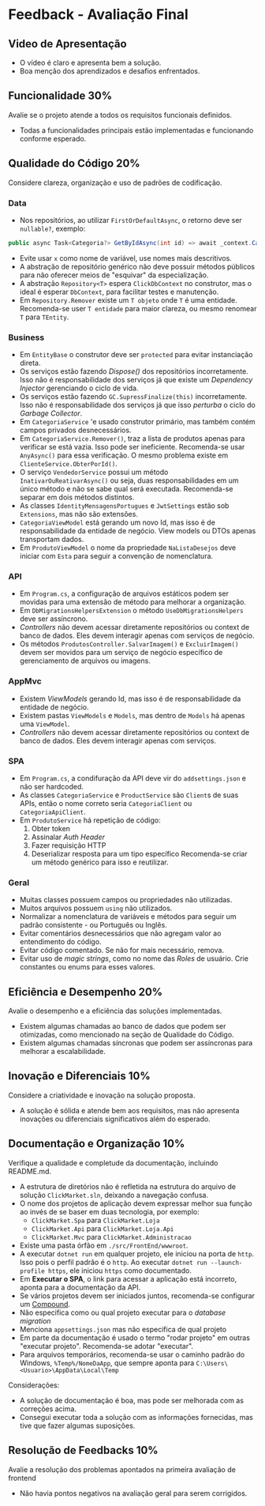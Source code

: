 # Feedback - Avaliação Final

## Video de Apresentação

* O vídeo é claro e apresenta bem a solução.
* Boa menção dos aprendizados e desafios enfrentados.

## Funcionalidade 30%

Avalie se o projeto atende a todos os requisitos funcionais definidos.

* Todas a funcionalidades principais estão implementadas e funcionando conforme esperado.

## Qualidade do Código 20%

Considere clareza, organização e uso de padrões de codificação.

### Data
* Nos repositórios, ao utilizar `FirstOrDefaultAsync`, o retorno deve ser `nullable?`, exemplo:
```csharp
public async Task<Categoria?> GetByIdAsync(int id) => await _context.Categories.FirstOrDefaultAsync(c => c.Id == id);
```
* Evite usar `x` como nome de variável, use nomes mais descritivos.
* A abstração de repositório genérico não deve possuir métodos públicos para não oferecer meios de "esquivar" da especialização.
* A abstração `Repository<T>` espera `ClickDbContext` no construtor, mas o ideal é esperar `DbContext`, para facilitar testes e manutenção.
* Em `Repository.Remover` existe um `T objeto` onde `T` é uma entidade. Recomenda-se user `T entidade` para maior clareza, ou mesmo renomear `T` para `TEntity`.

### Business
* Em `EntityBase` o construtor deve ser `protected` para evitar instanciação direta.
* Os serviços estão fazendo _Dispose()_ dos repositórios incorretamente. Isso não é responsabilidade dos serviços já que existe um *Dependency Injector* gerenciando o ciclo de vida.
* Os serviços estão fazendo `GC.SupressFinalize(this)` incorretamente. Isso não é responsabilidade dos serviços já que isso _perturba_ o ciclo do _Garbage Collector_.
* Em `CategoriaService` 'e usado construtor primário, mas também contém campos privados desnecessários.
* Em `CategoriaService.Remover()`, traz a lista de produtos apenas para verificar se está vazia. Isso pode ser ineficiente. Recomenda-se usar `AnyAsync()` para essa verificação. O mesmo problema existe em `ClienteService.ObterPorId()`.
* O serviço `VendedorService` possui um método `InativarOuReativarAsync()` ou seja, duas responsabilidades em um único método e não se sabe qual será executada. Recomenda-se separar em dois métodos distintos.
* As classes `IdentityMensagensPortugues` e `JwtSettings` estão sob `Extensions`, mas não são extensões.
* `CategoriaViewModel` está gerando um novo Id, mas isso é de responsabilidade da entidade de negócio. View models ou DTOs apenas transportam dados.
* Em `ProdutoViewModel` o nome da propriedade `NaListaDesejos` deve iniciar com `Esta` para seguir a convenção de nomenclatura.

### API
* Em `Program.cs`, a configuração de arquivos estáticos podem ser movidas para uma extensão de método para melhorar a organização.
* Em `DbMigrationsHelpersExtension` o método `UseDbMigrationsHelpers` deve ser assíncrono.
* _Controllers_ não devem acessar diretamente repositórios ou context de banco de dados. Eles devem interagir apenas com serviços de negócio.
* Os métodos `ProdutosController.SalvarImagem()` e `ExcluirImagem()` devem ser movidos para um serviço de negócio específico de gerenciamento de arquivos ou imagens.

### AppMvc
* Existem _ViewModels_ gerando Id, mas isso é de responsabilidade da entidade de negócio.
* Existem pastas `ViewModels` e `Models`, mas dentro de `Models` há apenas uma `ViewModel`.
* _Controllers_ não devem acessar diretamente repositórios ou context de banco de dados. Eles devem interagir apenas com serviços.

### SPA
* Em `Program.cs`, a condifuração da API deve vir do `addsettings.json` e não ser hardcoded.
* As classes `CategoriaService` e `ProductService` são `Client`s de suas APIs, então o nome correto seria `CategoriaClient` ou `CategoriaApiClient`.
* Em `ProdutoService` há repetição de código:
  1. Obter token
  2. Assinalar _Auth Header_
  3. Fazer requisição HTTP
  4. Deserializar resposta para um tipo específico
  Recomenda-se criar um método genérico para isso e reutilizar.

### Geral
* Muitas classes possuem campos ou propriedades não utilizadas.
* Muitos arquivos possuem `using` não utilizados.
* Normalizar a nomenclatura de variáveis e métodos para seguir um padrão consistente - ou Português ou Inglês.
* Evitar comentários desnecessários que não agregam valor ao entendimento do código.
* Evitar código comentado. Se não for mais necessário, remova.
* Evitar uso de _magic strings_, como no nome das _Roles_ de usuário. Crie constantes ou enums para esses valores.

## Eficiência e Desempenho 20%

Avalie o desempenho e a eficiência das soluções implementadas.

* Existem algumas chamadas ao banco de dados que podem ser otimizadas, como mencionado na seção de Qualidade do Código.
* Existem algumas chamadas síncronas que podem ser assíncronas para melhorar a escalabilidade.


## Inovação e Diferenciais 10%

Considere a criatividade e inovação na solução proposta.

* A solução é sólida e atende bem aos requisitos, mas não apresenta inovações ou diferenciais significativos além do esperado.


## Documentação e Organização 10%

Verifique a qualidade e completude da documentação, incluindo README.md.

* A estrutura de diretórios não é refletida na estrutura do arquivo de solução `ClickMarket.sln`, deixando a navegação confusa.
* O nome dos projetos de aplicação devem expressar melhor sua função ao invés de se baser em duas tecnologia, por exemplo:
  * `ClickMarket.Spa` para `ClickMarket.Loja`
  * `ClickMarket.Api` para `ClickMarket.Loja.Api`
  * `ClickMarket.Mvc` para `ClickMarket.Administracao`
* Existe uma pasta órfão em `./src/FrontEnd/wwwroot`.
* A executar `dotnet run` em qualquer projeto, ele iniciou na porta de `http`. Isso pois o perfil padrão é o `http`. Ao executar `dotnet run --launch-profile https`, ele iniciou `https` como documentado.
* Em **Executar o SPA**, o link para acessar a aplicação está incorreto, aponta para a documentação da API.
* Se vários projetos devem ser iniciados juntos, recomenda-se configurar um [Compound](https://learn.microsoft.com/pt-br/microsoft-edge/visual-studio-code/microsoft-edge-devtools-extension/launch-json#compound-configurations).
* Não especifica como ou qual projeto executar para o *database migration*
* Menciona `appsettings.json` mas não especifica de qual projeto
* Em parte da documentação é usado o termo "rodar projeto" em outras "executar projeto". Recomenda-se adotar "executar".
* Para arquivos temporários, recomenda-se usar o caminho padrão do Windows, `%Temp%/NomeDaApp`, que sempre aponta para `C:\Users\<Usuario>\AppData\Local\Temp`

Considerações:
* A solução de documentação é boa, mas pode ser melhorada com as correções acima.
* Consegui executar toda a solução com as informações fornecidas, mas tive que fazer algumas suposições.

## Resolução de Feedbacks 10%

Avalie a resolução dos problemas apontados na primeira avaliação de frontend

* Não havia pontos negativos na avaliação geral para serem corrigidos.
